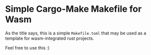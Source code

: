 # Simple Cargo-Make Makefile for Wasm

As the title says, this is a simple `Makefile.toml` that may be used as a template 
for wasm-integrated rust projects.

Feel free to use this :)
